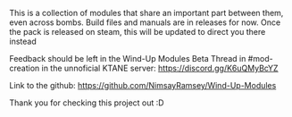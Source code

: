 This is a collection of modules that share an important part between them, even across bombs. Build files and manuals are in releases for now. Once the pack is released on steam, this will be updated to direct you there instead

Feedback should be left in the Wind-Up Modules Beta Thread in #mod-creation in the unnoficial KTANE server: https://discord.gg/K6uQMyBcYZ

Link to the github: https://github.com/NimsayRamsey/Wind-Up-Modules

Thank you for checking this project out :D